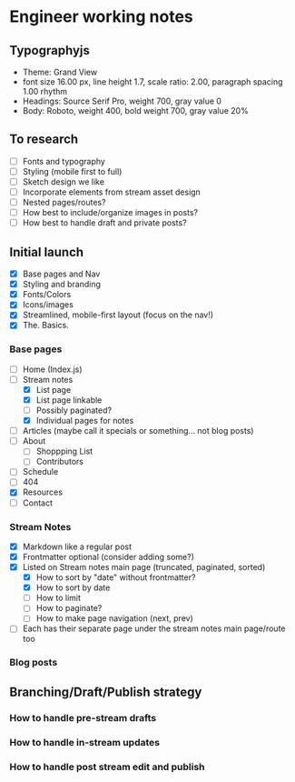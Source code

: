 # Engineer working notes

## Typographyjs

- Theme: Grand View
- font size 16.00 px, line height 1.7, scale ratio: 2.00, paragraph spacing 1.00 rhythm
- Headings: Source Serif Pro, weight 700, gray value 0
- Body: Roboto, weight 400, bold weight 700, gray value 20%

## To research

- [ ] Fonts and typography
- [ ] Styling (mobile first to full)
- [ ] Sketch design we like
- [ ] Incorporate elements from stream asset design
- [ ] Nested pages/routes?
- [ ] How best to include/organize images in posts?
- [ ] How best to handle draft and private posts?

## Initial launch

- [x] Base pages and Nav
- [x] Styling and branding
- [x] Fonts/Colors
- [x] Icons/images
- [x] Streamlined, mobile-first layout (focus on the nav!)
- [x] The. Basics.

### Base pages

- [ ] Home (Index.js)
- [ ] Stream notes
  - [x] List page
  - [x] List page linkable
  - [ ] Possibly paginated?
  - [x] Individual pages for notes
- [ ] Articles (maybe call it specials or something... not blog posts)
- [ ] About
  - [ ] Shoppping List
  - [ ] Contributors
- [ ] Schedule
- [ ] 404
- [x] Resources
- [ ] Contact

### Stream Notes

- [x] Markdown like a regular post
- [x] Frontmatter optional (consider adding some?)
- [x] Listed on Stream notes main page (truncated, paginated, sorted)
  - [x] How to sort by "date" without frontmatter?
  - [x] How to sort by date
  - [ ] How to limit
  - [ ] How to paginate?
  - [ ] How to make page navigation (next, prev)
- [ ] Each has their separate page under the stream notes main page/route too

### Blog posts

## Branching/Draft/Publish strategy

### How to handle pre-stream drafts

### How to handle in-stream updates

### How to handle post stream edit and publish
